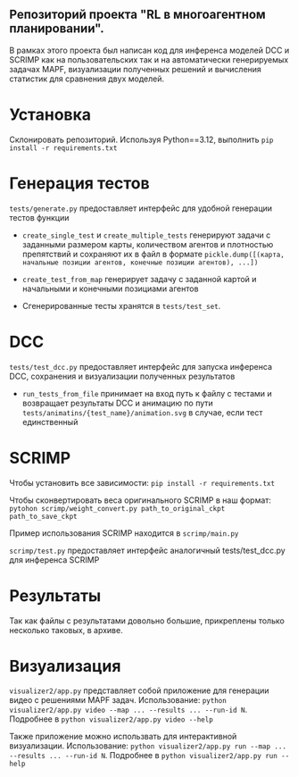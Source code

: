 ## Репозиторий проекта "RL в многоагентном планировании". 

В рамках этого проекта был написан код для инференса моделей DCC и SCRIMP как на пользовательских так и на автоматически генерируемых задачах MAPF, визуализации полученных решений и вычисления статистик для сравнения двух моделей.

# Установка

Склонировать репозиторий. Используя Python==3.12, выполнить `pip install -r requirements.txt`


# Генерация тестов

`tests/generate.py` предоставляет интерфейс для удобной генерации тестов функции 

* `create_single_test` и `create_multiple_tests` генерируют задачи с заданными размером карты, количеством агентов и плотностью препятствий и сохраняют их в файл в формате `pickle.dump([(карта, начальные позиции агентов, конечные позиции агентов), ...])`

* `create_test_from_map` генерирует задачу с заданной картой и начальными и конечными позициами агентов

* Сгенерированные тесты хранятся в `tests/test_set`.

# DCC

`tests/test_dcc.py` предоставляет интерфейс для запуска инференса DCC, сохранения и визуализации полученных результатов

* `run_tests_from_file` принимает на вход путь к файлу с тестами и возвращает результаты DCC и анимацию по пути `tests/animatins/{test_name}/animation.svg` в случае, если тест единственный

# SCRIMP

Чтобы установить все зависимости: `pip install -r requirements.txt`

Чтобы сконвертировать веса оригинального SCRIMP в наш формат: `pytohon scrimp/weight_convert.py path_to_original_ckpt path_to_save_ckpt`

Пример использования SCRIMP находится в `scrimp/main.py`

`scrimp/test.py` предоставляет интерфейс аналогичный tests/test_dcc.py для инференса SCRIMP

# Результаты

Так как файлы с результатами довольно большие, прикреплены только несколько таковых, в архиве.

# Визуализация

`visualizer2/app.py` представляет собой приложение для генерации видео с решениями MAPF задач. Использование: `python visualizer2/app.py video --map ... --results ... --run-id N`. Подробнее в `python visualizer2/app.py video --help`

Также приложение можно использвать для интерактивной визуализации. Использование: `python visualizer2/app.py run --map ... --results ... --run-id N`. Подробнее в `python visualizer2/app.py run --help`
